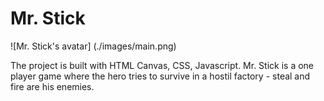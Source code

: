# Mr. Stick

![Mr. Stick's avatar] (./images/main.png)

The project is built with HTML Canvas, CSS, Javascript. Mr. Stick is a one player game where the hero tries to survive in a hostil factory - steal and fire are his enemies.
